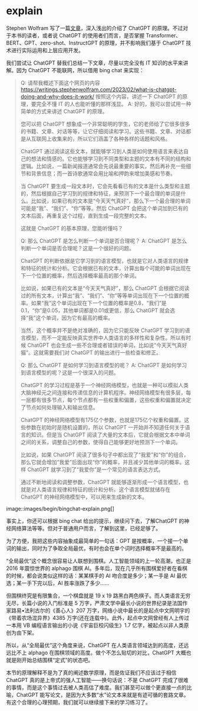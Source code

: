 # explain

Stephen Wolfram 写了一篇[文章](https://writings.stephenwolfram.com/2023/02/what-is-chatgpt-doing-and-why-does-it-work/)，深入浅出的介绍了 ChatGPT 的原理。不过对于本书的读者，或者说 ChatGPT 的使用者们而言，是否掌握 Transformer、BERT、GPT、zero-shot、InstructGPT 的原理，并不影响我们基于 ChatGPT 技术进行实际运用和上层应用开发。

我们尝试让 ChatGPT 替我们总结一下文章，尽量以完全没有 IT 知识的水平来讲解。因为 ChatGPT 不能联网，所以借用 bing chat 来实现：

> Q: 请帮我概述下面这个网页的内容 https://writings.stephenwolfram.com/2023/02/what-is-chatgpt-doing-and-why-does-it-work/ 按照这个内容，讲述一下 ChatGPT 的原理，要完全不懂 IT 的人也能听懂的那样浅显。
> A: 好的，我可以尝试用一种简单的方式来讲述 ChatGPT 的原理。
> 
> 您可以把 ChatGPT 想象成一个非常聪明的学生，它的老师给了它很多很多的书籍、文章、对话等等，让它仔细阅读和学习。这些书籍、文章、对话都是从互联网上收集来的，所以它们涵盖了各种各样的话题和风格。
> 
> ChatGPT 通过阅读这些文本，就能够学习到人类是如何使用语言来表达自己的想法和情感的。它也能够学习到不同类型和主题的文本有不同的结构和逻辑。比如说，一篇新闻报道通常会先说最重要的事实，然后再补充一些细节和背景信息；而一首诗歌通常会用比喻和押韵来增加美感和节奏。
> 
> 当 ChatGPT 要生成一段文本时，它会先看看已有的文本是什么类型和主题的，然后根据自己学习到的规律和特征，来预测下一个最合理的单词是什么。比如说，如果已有的文本是“今天天气真好”，那么下一个最合理的单词可能是“我”、“我们”、“你”等等。然后 ChatGPT 会把这个单词加到已有的文本后面，再重复这个过程，直到生成一段完整的文本。
> 
> 这就是 ChatGPT 的基本原理，您能听懂吗？
> 
> Q: 那么 ChatGPT 是怎么判断一个单词是否合理呢？
> A: ChatGPT 是怎么判断一个单词是否合理呢？这是一个很好的问题。
> 
> ChatGPT 的判断依据是它学习到的语言模型，也就是它对人类语言的规律和特征的统计和分析。它会根据已有的文本，计算出每个可能的单词出现在下一个位置的概率，然后选择概率最高的那个单词。
> 
> 比如说，如果已有的文本是“今天天气真好”，那么 ChatGPT 会根据它阅读过的所有文本，计算出“我”、“我们”、“你”等等单词出现在下一个位置的概率。如果“我”这个单词出现在下一个位置的概率是0.8，“我们”是0.1，“你”是0.05，其他单词都是0.01或更低，那么 ChatGPT 就会选择“我”这个单词，因为它有最高的概率。
> 
> 当然，这个概率并不是绝对准确的，因为它只能反映 ChatGPT 学习到的语言模型，而不一定能反映真实世界中人类语言的多样性和复杂性。所以有时候 ChatGPT 也会生成一些不合理或者错误的单词，比如说“今天天气真好猫”。这就需要我们对 ChatGPT 的输出进行一些检查和修正。
> 
> Q: 那么 ChatGPT 是如何学习到语言模型的呢？
> A: ChatGPT 是如何学习到语言模型的呢？这是一个很深入的问题。
> 
> ChatGPT 的学习过程是基于一个神经网络模型，也就是一种可以模拟人类大脑神经元之间连接和传递信息的计算机程序。神经网络模型有很多层，每一层都有很多节点，每个节点都有一些权重和偏置，这些权重和偏置就决定了节点如何处理输入和输出信息。
> 
> ChatGPT 的神经网络模型有175亿个参数，也就是175亿个权重和偏置。这些参数在初始时是随机设置的，所以 ChatGPT 一开始并不知道任何关于语言的知识。但是当 ChatGPT 阅读了大量的文本后，它就会根据文本中单词之间的关系，调整自己的参数，使得自己能够更好地预测下一个单词。
> 
> 比如说，如果 ChatGPT 阅读了很多句子中都出现了“我爱”和“你”的组合，那么它就会增加“我爱”后面出现“你”的概率，并且减少其他单词的概率。这样 ChatGPT 就学习到了“我爱你”是一个常见的语言表达方式。
> 
> 通过不断地阅读和调整参数，ChatGPT 就能够逐渐形成一个语言模型，也就是对人类语言规律和特征的统计和分析。这个语言模型就储存在 ChatGPT 的神经网络模型中，可以用来生成新的文本。

image::images/begin/bingchat-explain.png[]

事实上，你还可以根据 bing chat 给出的提示，继续问下去，了解ChatGPT 的神经网络算法等等。但对于普通用户而言，了解到这里，已经足够了。

为了方便，我把这些内容抽象成最简单的一句话：GPT 是按概率，一个接一个单词的输出，同时为了争取全局最优，有时也会在单个词时选择概率不是最高的。

“全局最优”这个概念很容易让人联想到围棋。人工智能领域的上一轮高潮，也正是 2016 年震惊世界的 alphago 围棋 AI。多年后，现在几乎所有围棋爱好者在看棋的时候，都会说类似这样的话：某某棋手的 AI 吻合度是多少；某一手是 AI 最优选；某一手下完以后，AI 胜率涨跌了多少……

但围棋终究是有限集合，一个棋盘就是 19 x 19 路黑白两色棋子。而人类语言无穷无尽，长篇小说的入门标准是 5 万字，严肃文学中最长小说的世界纪录是法国作家路易•法利古尔的《善心人》207 万字，网络小说中最长的是起点中文网明宇的《带着农场混异界》4385 万字(还在连载中)。此外，起点中文网曾经有人上传过一本用 VB 编程语言输出的小说《宇宙巨校闪级生》1.7 亿字，被起点以非人类原创为由下架。

所以，从“全局最优”这个角度来说，ChatGPT 在人类语言领域达到的高度，还远远比不上 alphago 在围棋领域的高度。做个不怎么贴切的对比，ChatGPT 大概也就是刚开始总结围棋“定式”的状态吧。

本节的原理解释不是为了真的阐述数学原理，而是佐证我们不应该过于相信 ChatGPT 真的是上帝式的强人工智能——换句话说：不是 ChatGPT 完成了很难的事情，而是这个事情过去被人类高估了难度。我们甚至可以做个更直接一点的比喻，ChatGPT 能写论文，是因为大多数“水”论文本来就是有迹可循的套路文章。有这个合理的心理预期，我们就可以继续接下来的学习练习了。

